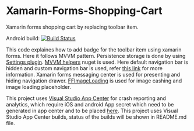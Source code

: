 # Xamarin-Forms-Shopping-Cart
Xamarin forms shopping cart by replacing toolbar item.

Android build: [![Build Status](https://build.appcenter.ms/v0.1/apps/5a4a818c-0cb4-4be2-81ee-2fb7bc4775cd/branches/master/badge)](https://github.com/LeslieCorrea/Xamarin-Forms-Shopping-Cart)

This code explaines how to add badge for the toolbar item using xamarin forms. Here it follows MVVM pattern. Persistence storage is done by using [Settings plugin](https://github.com/jamesmontemagno/Xamarin.Plugins/tree/master/Settings). [MVVM helpers](https://github.com/jamesmontemagno/mvvm-helpers) nuget is used.
Here default navigation bar is hidden and custom navigation bar is used, refer [this link](https://social.technet.microsoft.com/wiki/contents/articles/37733.xamarin-shopping-cart-counter-in-forms-navigation-bar.aspx) for more information.
Xamarin forms messaging center is used for presenting and hiding navigation drawer. [FFImageLoading](https://github.com/luberda-molinet/FFImageLoading) is used for image cashing and image loading placeholder.

This project uses [Visual Studio App Center](https://appcenter.ms/) for crash reporting and analytics, which require iOS and android App secret which need to be generated in app center and to be placed [here](https://github.com/LeslieCorrea/Xamarin-Forms-Shopping-Cart/blob/master/ShoppingCarts/ShoppingCarts/Helpers/ApiKeys.cs). This project uses Visual Studio App Center builds, status of the builds will be shown in README.md file.

